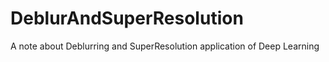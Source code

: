 # DeblurAndSuperResolution
A note about Deblurring and SuperResolution application of Deep Learning
